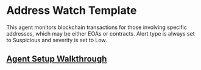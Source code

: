 # Address Watch Template

This agent monitors blockchain transactions for those involving specific addresses, which may be either EOAs or contracts.
Alert type is always set to Suspicious and severity is set to Low.

## [Agent Setup Walkthrough](SETUP.md)
